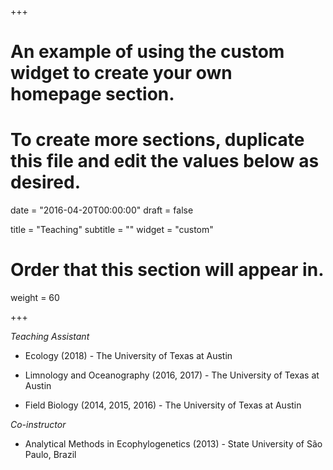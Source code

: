 +++
# An example of using the custom widget to create your own homepage section.
# To create more sections, duplicate this file and edit the values below as desired.

date = "2016-04-20T00:00:00"
draft = false

title = "Teaching"
subtitle = ""
widget = "custom"

# Order that this section will appear in.
weight = 60

+++

*Teaching Assistant*

- Ecology (2018) - The University of Texas at Austin

- Limnology and Oceanography (2016, 2017) - The University of Texas at Austin  

- Field Biology (2014, 2015, 2016) - The University of Texas at Austin

*Co-instructor*

- Analytical Methods in Ecophylogenetics (2013) - State University of São Paulo, Brazil
